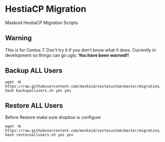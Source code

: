 # HestiaCP Migration
Maskoid HestiaCP Migration Scripts

## Warning

This is for Centos 7. Don't try it if you don't know what it does. Currently in development so things can go ugly. **You have been warned!!**


## Backup ALL Users

```
wget -N https://raw.githubusercontent.com/maskoid/vestacustom/master/migration/backupallusers.sh
bash backupallusers.sh yes yes
```

## Restore ALL Users
Before Restore make sure dropbox is configure

```
wget -N https://raw.githubusercontent.com/maskoid/vestacustom/master/migration/restoreallusers.sh
bash restoreallusers.sh yes yes
```

